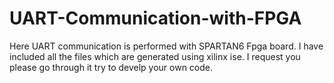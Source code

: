 # UART-Communication-with-FPGA
Here UART communication is performed with SPARTAN6 Fpga board.
I have included all the files which are generated using xilinx ise.
I request you please go through it try to develp your own code.
